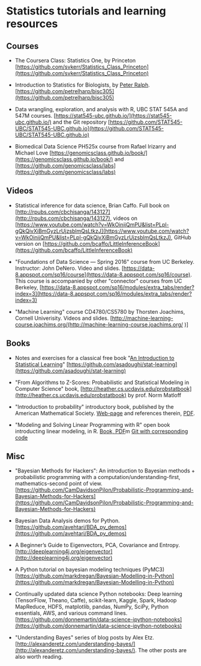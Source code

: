 # Statistics tutorials and learning resources

## Courses

- The Coursera Class: Statistics One, by Princeton [https://github.com/svkerr/Statistics_Class_Princeton](https://github.com/svkerr/Statistics_Class_Princeton)

- Introduction to Statistics for Biologists, by [Peter Ralph](http://ralphlab.usc.edu/). [https://github.com/petrelharp/bisc305](https://github.com/petrelharp/bisc305)

- Data wrangling, exploration, and analysis with R, UBC STAT 545A and 547M courses. [https://stat545-ubc.github.io/](https://stat545-ubc.github.io/) and the Git repository [https://github.com/STAT545-UBC/STAT545-UBC.github.io](https://github.com/STAT545-UBC/STAT545-UBC.github.io)

- Biomedical Data Science PH525x course from Rafael Irizarry and Michael Love [https://genomicsclass.github.io/book/](https://genomicsclass.github.io/book/) and [https://github.com/genomicsclass/labs](https://github.com/genomicsclass/labs)


## Videos

- Statistical inference for data science, Brian Caffo. Full book on [http://rpubs.com/cbchisanga/143127](http://rpubs.com/cbchisanga/143127), videos on [https://www.youtube.com/watch?v=WkOinijQmPU&list=PLpl-gQkQivXiBmGyzLrUjzsblmQsLtkzJ](https://www.youtube.com/watch?v=WkOinijQmPU&list=PLpl-gQkQivXiBmGyzLrUjzsblmQsLtkzJ), GitHub version on [https://github.com/bcaffo/LittleInferenceBook](https://github.com/bcaffo/LittleInferenceBook)

- "Foundations of Data Science — Spring 2016" course from UC Berkeley. Instructor: John DeNero. Video and slides. [https://data-8.appspot.com/sp16/course](https://data-8.appspot.com/sp16/course). This course is accompanied by other "connector" courses from UC Berkeley, [https://data-8.appspot.com/sp16/modules/extra_tabs/render?index=3](https://data-8.appspot.com/sp16/modules/extra_tabs/render?index=3)

- "Machine Learning" course CD4780/CS5780 by Thorsten Joachims, Cornell Univerisity. Videos and slides. [http://machine-learning-course.joachims.org/(http://machine-learning-course.joachims.org/
)]


## Books

- Notes and exercises for a classical free book "[An Introduction to Statistical Learning](http://www-bcf.usc.edu/~gareth/ISL/)" [https://github.com/asadoughi/stat-learning](https://github.com/asadoughi/stat-learning)

- "From Algorithms to Z-Scores: Probabilistic and Statistical Modeling in Computer Science" book, [http://heather.cs.ucdavis.edu/probstatbook](http://heather.cs.ucdavis.edu/probstatbook) by prof. Norm Matloff

- "Introduction to probability" introductory book, published by the American Mathematical Society. [Web-page](https://www.dartmouth.edu/~chance/teaching_aids/books_articles/probability_book/book.html) and references therein, [PDF](https://www.dartmouth.edu/~chance/teaching_aids/books_articles/probability_book/amsbook.mac.pdf).

- "Modeling and Solving Linear Programming with R" open book introducting linear modeling, in R. [Book, PDF](http://www.omniascience.com/scholar/index.php/scholar/issue/view/19)m [Git with corresponding code](https://github.com/jmsallan/linearprogramming)


## Misc

- "Bayesian Methods for Hackers": An introduction to Bayesian methods + probabilistic programming with a computation/understanding-first, mathematics-second point of view. [https://github.com/CamDavidsonPilon/Probabilistic-Programming-and-Bayesian-Methods-for-Hackers](https://github.com/CamDavidsonPilon/Probabilistic-Programming-and-Bayesian-Methods-for-Hackers)

- Bayesian Data Analysis demos for Python. [https://github.com/avehtari/BDA_py_demos](https://github.com/avehtari/BDA_py_demos)

- A Beginner’s Guide to Eigenvectors, PCA, Covariance and Entropy. [http://deeplearning4j.org/eigenvector](http://deeplearning4j.org/eigenvector)

- A Python tutorial on bayesian modeling techniques (PyMC3) [https://github.com/markdregan/Bayesian-Modelling-in-Python](https://github.com/markdregan/Bayesian-Modelling-in-Python)

- Continually updated data science Python notebooks: Deep learning (TensorFlow, Theano, Caffe), scikit-learn, Kaggle, Spark, Hadoop MapReduce, HDFS, matplotlib, pandas, NumPy, SciPy, Python essentials, AWS, and various command lines. [https://github.com/donnemartin/data-science-ipython-notebooks](https://github.com/donnemartin/data-science-ipython-notebooks)

- "Understanding Bayes" series of blog posts by Alex Etz. [http://alexanderetz.com/understanding-bayes/](http://alexanderetz.com/understanding-bayes/). The other posts are also worth reading.

